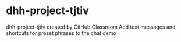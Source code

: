 # dhh-project-tjtiv
dhh-project-tjtiv created by GitHub Classroom
Add text messages and shortcuts for preset phrases
to the chat demo
